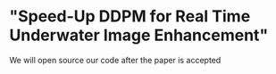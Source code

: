 # "Speed-Up DDPM for Real Time Underwater Image Enhancement"

We will open source our code after the paper is accepted
